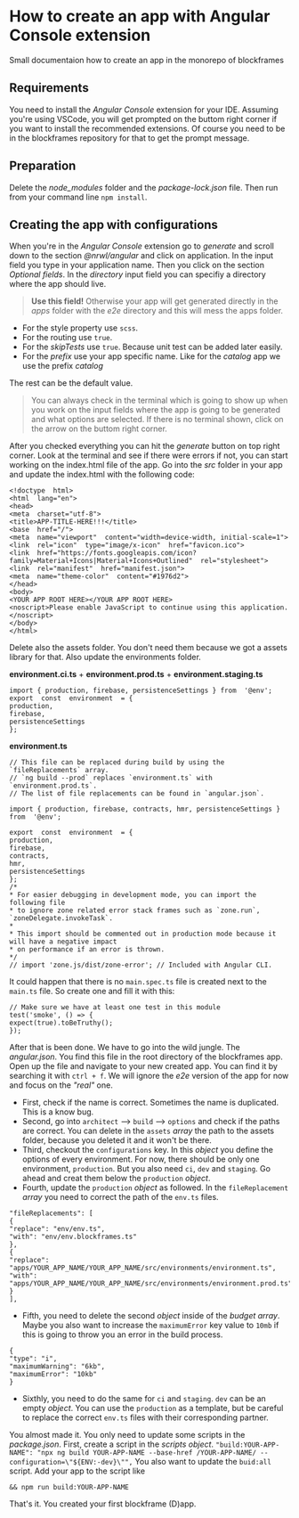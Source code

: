 ﻿# How to create an app with Angular Console extension
Small documentaion how to create an app in the monorepo of blockframes

## Requirements
You need to install the *Angular Console* extension for your IDE. Assuming you're using VSCode, you will get prompted on the buttom right corner if you want to install the recommended extensions. Of course you need to be in the blockframes repository for that to get the prompt message.

## Preparation
Delete the *node_modules* folder and the *package-lock.json* file. Then run from your command line 
`npm install`. 

## Creating the app with configurations
When you're in the *Angular Console* extension go to *generate* and scroll down to the section *@nrwl/angular* and click on application.
In the input field you type in your application name. Then you click on the section *Optional fields*.
In the *directory* input field you can specifiy a directory where the app should live. 

> **Use this field!** Otherwise your app will get generated directly in the *apps* folder with the *e2e* directory and this will mess the apps folder.

 - For the style property use `scss`.
 - For the routing use `true`.
 - For the *skipTests* use `true`. Because unit test can be added later easily.
 - For the *prefix* use your app specific name. Like for the *catalog* app we use the prefix *catalog*

The rest can be the default value.

> You can always check in the terminal which is going to show up when you work on the input fields where the app is going to be generated and what options are selected. If there is no terminal shown, click on the arrow on the buttom right corner.

After you checked everything you can hit the *generate* button on top right corner.
Look at the terminal and see if there were errors if not, you can start working on the index.html file of the app. Go into the *src* folder in your app and update the index.html with the following code:
```
<!doctype  html>
<html  lang="en">
<head>
<meta  charset="utf-8">
<title>APP-TITLE-HERE!!!</title>
<base  href="/">
<meta  name="viewport"  content="width=device-width, initial-scale=1">
<link  rel="icon"  type="image/x-icon"  href="favicon.ico">
<link  href="https://fonts.googleapis.com/icon?family=Material+Icons|Material+Icons+Outlined"  rel="stylesheet">
<link  rel="manifest"  href="manifest.json">
<meta  name="theme-color"  content="#1976d2">
</head>
<body>
<YOUR APP ROOT HERE></YOUR APP ROOT HERE>
<noscript>Please enable JavaScript to continue using this application.</noscript>
</body>
</html>
```
Delete also the assets folder. You don't need them because we got a assets library for that.
Also update the environments folder.

**environment.ci.ts** + **environment.prod.ts** + **environment.staging.ts**
```
import { production, firebase, persistenceSettings } from  '@env';
export  const  environment  = {
production,
firebase,
persistenceSettings
};
```
**environment.ts**
```
// This file can be replaced during build by using the `fileReplacements` array.
// `ng build --prod` replaces `environment.ts` with `environment.prod.ts`.
// The list of file replacements can be found in `angular.json`.

import { production, firebase, contracts, hmr, persistenceSettings } from  '@env';

export  const  environment  = {
production,
firebase,
contracts,
hmr,
persistenceSettings
};
/*
* For easier debugging in development mode, you can import the following file
* to ignore zone related error stack frames such as `zone.run`, `zoneDelegate.invokeTask`.
*
* This import should be commented out in production mode because it will have a negative impact
* on performance if an error is thrown.
*/
// import 'zone.js/dist/zone-error'; // Included with Angular CLI.
```
It could happen that there is no `main.spec.ts` file is created next to the `main.ts` file. So create one and fill it with this: 
```
// Make sure we have at least one test in this module
test('smoke', () => {
expect(true).toBeTruthy();
});
```
After that is been done. We have to go into the wild jungle. The *angular.json*. You find this file in the root directory of the blockframes app. Open up the file and navigate to your new created app. You can find it by searching it with `ctrl + f`. We will ignore the *e2e* version of the app for now and focus on the *"real"* one. 

 - First, check if the name is correct. Sometimes the name is
   duplicated. This is a know bug. 
  - Second, go into `architect` --> `build` --> `options` and check if the paths are correct. You can delete in the `assets` *array* the path to the assets folder, because you deleted it and it won't be there.
  - Third,  checkout the `configurations` key. In this *object* you define the options of every environment. For now, there should be only one environment, `production`. But you also need `ci`, `dev` and `staging`. Go ahead and creat them below the `production` *object*.
  - Fourth, update the `production` *object* as followed. In the `fileReplacement` *array* you need to correct the path of the `env.ts` files.
   ```
   "fileReplacements": [
{
"replace": "env/env.ts",
"with": "env/env.blockframes.ts"
},
{
"replace": "apps/YOUR_APP_NAME/YOUR_APP_NAME/src/environments/environment.ts",
"with": "apps/YOUR_APP_NAME/YOUR_APP_NAME/src/environments/environment.prod.ts"
}
],
```
- Fifth, you need to delete the second *object* inside of the *budget* *array*. Maybe you also want to increase the `maximumError` key value to `10mb` if this is going to throw you an error in the build process.
```
{
"type": "i",
"maximumWarning": "6kb",
"maximumError": "10kb"
}
```
- Sixthly, you need to do the same for `ci` and `staging`. `dev` can be an empty *object*. You can use the `production` as a template, but be careful to replace the correct `env.ts` files with their corresponding partner. 

You almost made it. You only need to update some scripts in the *package.json*.
First, create a script in the *scripts* *object*. 
	```
	"build:YOUR-APP-NAME": "npx ng build YOUR-APP-NAME --base-href /YOUR-APP-NAME/ --configuration=\"${ENV:-dev}\"",
	```
You also want to update the `buid:all` script. Add your app to the script like 

    && npm run build:YOUR-APP-NAME
That's it. You created your first blockframe (D)app.

